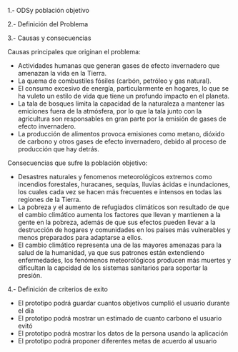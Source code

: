 1.- ODSy población objetivo  


2.- Definición del Problema


3.- Causas y consecuencias  

Causas principales que originan el problema:
- Actividades humanas que generan gases de efecto invernadero que amenazan la vida en la Tierra.
- La quema de combustiles fósiles (carbón, petróleo y gas natural).
- El consumo excesivo de energía, particularmente en hogares, lo que se ha vuleto un estilo de vida que tiene un profundo impacto en el planeta.
- La tala de bosques limita la capacidad de la naturaleza a mantener las emiciones fuera de la atmósfera, por lo que la tala junto con la agricultura son responsables en gran parte por la emisión de gases de efecto invernadero.
- La producción de alimentos provoca emisiones como metano, dióxido de carbono y otros gases de efecto invernadero, debido al proceso de producción que hay detrás.


Consecuencias que sufre la población objetivo:
- Desastres naturales y fenomenos meteorológicos extremos como incendios forestales, huracanes, sequías, lluvias ácidas e inundaciones, los cuales cada vez se hacen más frecuentes e intensos en todas las regiones de la Tierra.
- La pobreza y el aumento de refugiados climáticos son resultado de que el cambio climático aumenta los factores que llevan y mantienen a la gente en la pobreza, además de que sus efectos pueden llevar a la destrucción de hogares y comunidades en los países más vulnerables y menos preparados para adaptarse a ellos.
- El cambio climático representa una de las mayores amenazas para la salud de la humanidad, ya que sus patrones están extendiendo enfermedades, los fenómenos meteorológicos producen más muertes y dificultan la capcidad de los sistemas sanitarios para soportar la presión.





4.- Definición de criterios de exito

- El prototipo podrá guardar cuantos objetivos cumplió el usuario durante el día
- El prototipo podrá mostrar un estimado de cuanto carbono el usuario evitó
- El prototipo podrá mostrar los datos de la persona usando la aplicación
- El prototipo podrá proponer diferentes metas de acuerdo al usuario  
